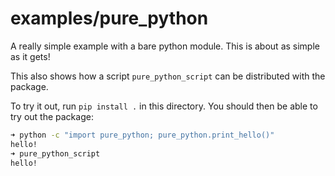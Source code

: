 # examples/pure_python
A really simple example with a bare python module. This is about as simple as it gets!

This also shows how a script `pure_python_script` can be distributed with the package.

To try it out, run `pip install .` in this directory. You should then be able to try out the package:

```bash
➜ python -c "import pure_python; pure_python.print_hello()"
hello!
➜ pure_python_script
hello!
```
